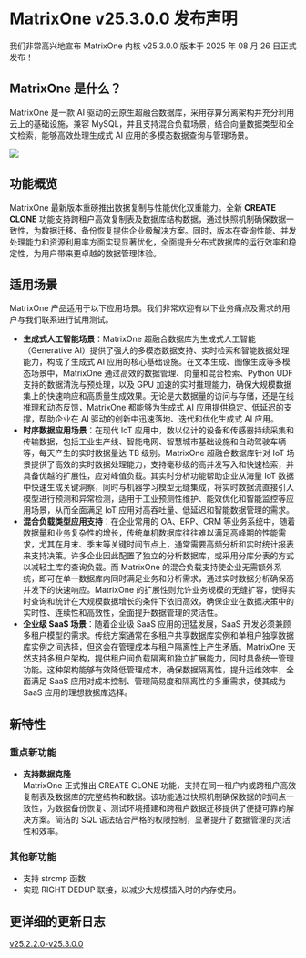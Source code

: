 # MatrixOne v25.3.0.0 发布声明

我们非常高兴地宣布 MatrixOne 内核 v25.3.0.0 版本于 2025 年 08 月 26 日正式发布！

## MatrixOne 是什么？

MatrixOne 是一款 AI 驱动的云原生超融合数据库，采用存算分离架构并充分利用云上的基础设施，兼容 MySQL，并且支持混合负载场景，结合向量数据类型和全文检索，能够高效处理生成式 AI 应用的多模态数据查询与管理场景。

![](https://community-shared-data-1308875761.cos.ap-beijing.myqcloud.com/artwork/docs/overview/architecture.png)

## 功能概览

MatrixOne 最新版本重磅推出数据复制与性能优化双重能力。全新 **CREATE CLONE** 功能支持跨租户高效复制表及数据库结构数据，通过快照机制确保数据一致性，为数据迁移、备份恢复提供企业级解决方案。同时，版本在查询性能、并发处理能力和资源利用率方面实现显著优化，全面提升分布式数据库的运行效率和稳定性，为用户带来更卓越的数据管理体验。

## 适用场景

MatrixOne 产品适用于以下应用场景。我们非常欢迎有以下业务痛点及需求的用户与我们联系进行试用测试。

- **生成式人工智能场景**：MatrixOne 超融合数据库为生成式人工智能（Generative AI）提供了强大的多模态数据支持、实时检索和智能数据处理能力，构成了生成式 AI 应用的核心基础设施。在文本生成、图像生成等多模态场景中，MatrixOne 通过高效的数据管理、向量和混合检索、Python UDF 支持的数据清洗与预处理，以及 GPU 加速的实时推理能力，确保大规模数据集上的快速响应和高质量生成效果。无论是大数据量的访问与存储，还是在线推理和动态反馈，MatrixOne 都能够为生成式 AI 应用提供稳定、低延迟的支撑，帮助企业在 AI 驱动的创新中迅速落地、迭代和优化生成式 AI 应用。
- **时序数据应用场景**：在现代 IoT 应用中，数以亿计的设备和传感器持续采集和传输数据，包括工业生产线、智能电网、智慧城市基础设施和自动驾驶车辆等，每天产生的实时数据量达 TB 级别。MatrixOne 超融合数据库针对 IoT 场景提供了高效的实时数据处理能力，支持毫秒级的高并发写入和快速检索，并具备优越的扩展性，应对峰值负载。其实时分析功能帮助企业从海量 IoT 数据中快速生成关键洞察，同时与机器学习模型无缝集成，将实时数据流直接引入模型进行预测和异常检测，适用于工业预测性维护、能效优化和智能监控等应用场景，从而全面满足 IoT 应用对高吞吐量、低延迟和智能数据管理的需求。
- **混合负载类型应用支持**：在企业常用的 OA、ERP、CRM 等业务系统中，随着数据量和业务复杂性的增长，传统单机数据库往往难以满足高峰期的性能需求，尤其在月末、季末等关键时间节点上，通常需要高频分析和实时统计报表来支持决策。许多企业因此配置了独立的分析数据库，或采用分库分表的方式以减轻主库的查询负载。而 MatrixOne 的混合负载支持使企业无需额外系统，即可在单一数据库内同时满足业务和分析需求，通过实时数据分析确保高并发下的快速响应。MatrixOne 的扩展性则允许业务规模的无缝扩容，使得实时查询和统计在大规模数据增长的条件下依旧高效，确保企业在数据决策中的实时性、连续性和高效性，全面提升数据管理的灵活性。
- **企业级 SaaS 场景**：随着企业级 SaaS 应用的迅猛发展，SaaS 开发必须兼顾多租户模型的需求。传统方案通常在多租户共享数据库实例和单租户独享数据库实例之间选择，但这会在管理成本与租户隔离性上产生矛盾。MatrixOne 天然支持多租户架构，提供租户间负载隔离和独立扩展能力，同时具备统一管理功能。这种架构能够有效降低管理成本，确保数据隔离性，提升运维效率，全面满足 SaaS 应用对成本控制、管理简易度和隔离性的多重需求，使其成为 SaaS 应用的理想数据库选择。

## 新特性

### 重点新功能

- **支持数据克隆**  
MatrixOne 正式推出 CREATE CLONE 功能，支持在同一租户内或跨租户高效复制表及数据库的完整结构和数据。该功能通过快照机制确保数据的时间点一致性，为数据备份恢复、测试环境搭建和跨租户数据迁移提供了便捷可靠的解决方案。简洁的 SQL 语法结合严格的权限控制，显著提升了数据管理的灵活性和效率。

### 其他新功能

  - 支持 strcmp 函数
  - 实现 RIGHT DEDUP 联接，以减少大规模插入时的内存使用。

## 更详细的更新日志

[v25.2.2.0-v25.3.0.0](https://github.com/matrixorigin/matrixone/compare/v2.2.0...v3.0.0)